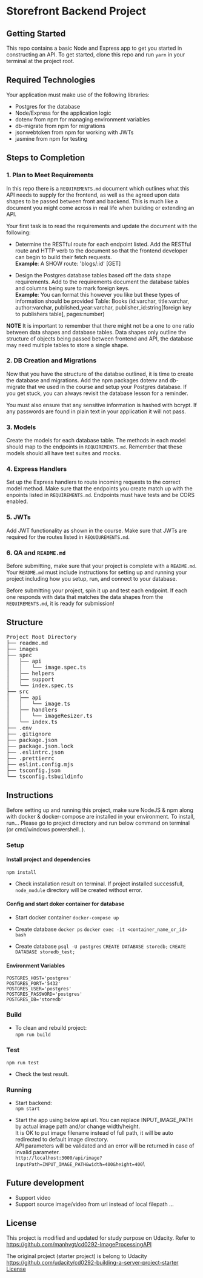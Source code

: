# Storefront Backend Project

## Getting Started

This repo contains a basic Node and Express app to get you started in constructing an API. To get started, clone this repo and run `yarn` in your terminal at the project root.

## Required Technologies

Your application must make use of the following libraries:

- Postgres for the database
- Node/Express for the application logic
- dotenv from npm for managing environment variables
- db-migrate from npm for migrations
- jsonwebtoken from npm for working with JWTs
- jasmine from npm for testing

## Steps to Completion

### 1. Plan to Meet Requirements

In this repo there is a `REQUIREMENTS.md` document which outlines what this API needs to supply for the frontend, as well as the agreed upon data shapes to be passed between front and backend. This is much like a document you might come across in real life when building or extending an API.

Your first task is to read the requirements and update the document with the following:

- Determine the RESTful route for each endpoint listed. Add the RESTful route and HTTP verb to the document so that the frontend developer can begin to build their fetch requests.  
  **Example**: A SHOW route: 'blogs/:id' [GET]

- Design the Postgres database tables based off the data shape requirements. Add to the requirements document the database tables and columns being sure to mark foreign keys.  
  **Example**: You can format this however you like but these types of information should be provided
  Table: Books (id:varchar, title:varchar, author:varchar, published_year:varchar, publisher_id:string[foreign key to publishers table], pages:number)

**NOTE** It is important to remember that there might not be a one to one ratio between data shapes and database tables. Data shapes only outline the structure of objects being passed between frontend and API, the database may need multiple tables to store a single shape.

### 2. DB Creation and Migrations

Now that you have the structure of the databse outlined, it is time to create the database and migrations. Add the npm packages dotenv and db-migrate that we used in the course and setup your Postgres database. If you get stuck, you can always revisit the database lesson for a reminder.

You must also ensure that any sensitive information is hashed with bcrypt. If any passwords are found in plain text in your application it will not pass.

### 3. Models

Create the models for each database table. The methods in each model should map to the endpoints in `REQUIREMENTS.md`. Remember that these models should all have test suites and mocks.

### 4. Express Handlers

Set up the Express handlers to route incoming requests to the correct model method. Make sure that the endpoints you create match up with the enpoints listed in `REQUIREMENTS.md`. Endpoints must have tests and be CORS enabled.

### 5. JWTs

Add JWT functionality as shown in the course. Make sure that JWTs are required for the routes listed in `REQUIUREMENTS.md`.

### 6. QA and `README.md`

Before submitting, make sure that your project is complete with a `README.md`. Your `README.md` must include instructions for setting up and running your project including how you setup, run, and connect to your database.

Before submitting your project, spin it up and test each endpoint. If each one responds with data that matches the data shapes from the `REQUIREMENTS.md`, it is ready for submission!

## Structure

<pre>
Project Root Directory
├── readme.md
├── images
├── spec
│   ├── api
│   │   └── image.spec.ts
│   ├── helpers
│   ├── support
│   └── index.spec.ts
├── src
│   ├── api
│   │   └── image.ts
│   ├── handlers
│   │   └── imageResizer.ts
│   └── index.ts
├── .env
├── .gitignore
├── package.json
├── package.json.lock
├── .eslintrc.json
├── .prettierrc
├── eslint.config.mjs
├── tsconfig.json
└── tsconfig.tsbuildinfo
</pre>

## Instructions

Before setting up and running this project, make sure NodeJS & npm along with docker & docker-compose are installed in your environment.
To install, run... Please go to project dirrectory and run below command on terminal (or cmd/windows powershell..).

### Setup

#### Install project and dependencies

`npm install`

- Check installation result on terminal. If project installed successfull, `node_module` directory will be created without error.

#### Config and start doker container for database

- Start docker container
  `docker-compose up`

- Create database
  `docker ps`
  `docker exec -it <container_name_or_id> bash`

- Create database
  `psql -U postgres`
  `CREATE DATABASE storedb;`
  `CREATE DATABASE storedb_test;`

#### Environment Variables

    POSTGRES_HOST='postgres'
    POSTGRES_PORT='5432'
    POSTGRES_USER='postgres'
    POSTGRES_PASSWORD='postgres'
    POSTGRES_DB='storedb'

### Build

- To clean and rebuild project:\
  `npm run build`

### Test

`npm run test`

- Check the test result.

### Running

- Start backend:\
  `npm start`

- Start the app using below api url. You can replace INPUT_IMAGE_PATH by actual image path and/or change width/height.\
   It is OK to put image filename instead of full path, it will be auto redirected to default image directory.\
   API parameters will be validated and an error will be returned in case of invalid parameter.\
  `http://localhost:3000/api/image?inputPath=INPUT_IMAGE_PATH&width=400&height=400`\

## Future development

- Support video
- Support source image/video from url instead of local filepath
  ...

## License

This project is modified and updated for study purpose on Udacity.
Refer to https://github.com/manhvgt/cd0292-ImageProcessingAPI

The original project (starter project) is belong to Udacity https://github.com/udacity/cd0292-building-a-server-project-starter
[License](LICENSE.txt)
